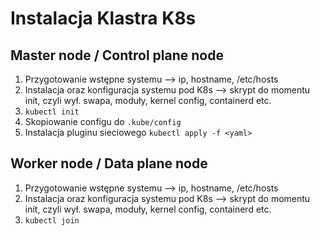 # Instalacja Klastra K8s

## Master node / Control plane node

1. Przygotowanie wstępne systemu --> ip, hostname, /etc/hosts
2. Instalacja oraz konfiguracja systemu pod K8s  --> skrypt do momentu init, czyli wył. swapa, moduły, kernel config, containerd etc.
3. `kubectl init`
4. Skopiowanie configu do `.kube/config`
5. Instalacja pluginu sieciowego `kubectl apply -f <yaml>`

## Worker node / Data plane node

1. Przygotowanie wstępne systemu --> ip, hostname, /etc/hosts
2. Instalacja oraz konfiguracja systemu pod K8s  --> skrypt do momentu init, czyli wył. swapa, moduły, kernel config, containerd etc.
3. `kubectl join`
